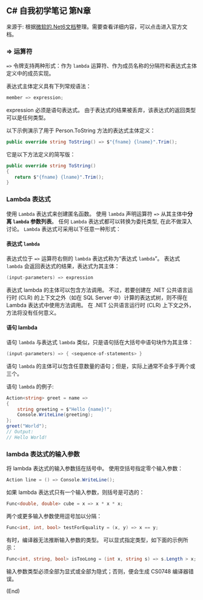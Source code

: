 ## C# 自我初学笔记 第N章  

来源于: 根据[微软的.Net6文档](https://learn.microsoft.com/zh-cn/dotnet/csharp/language-reference/operators/lambda-expressions#code-try-4)整理。需要查看详细内容，可以点击进入官方文档。



### => 运算符

`=>` 令牌支持两种形式：作为 `lambda` 运算符、作为成员名称的分隔符和表达式主体定义中的成员实现。

表达式主体定义具有下列常规语法：
```c#
member => expression;
```
expression 必须是语句表达式。 由于表达式的结果被丢弃，该表达式的返回类型可以是任何类型。

以下示例演示了用于 Person.ToString 方法的表达式主体定义：
```c#
public override string ToString() => $"{fname} {lname}".Trim();
```

它是以下方法定义的简写版：
```c#
public override string ToString()
{
   return $"{fname} {lname}".Trim();
}
```

### Lambda 表达式

使用 `Lambda` 表达式来创建匿名函数。 使用 `lambda` 声明运算符 `=>` 从其主体中**分离 `lambda` 参数列表**。 任何 `Lambda` 表达式都可以转换为委托类型, 在此不做深入讨论。
`Lambda` 表达式可采用以下任意一种形式：

#### 表达式 `lambda`

表达式位于 `=>` 运算符右侧的 `lambda` 表达式称为“表达式 `lambda`”。 表达式 `lambda` 会返回表达式的结果，表达式为其主体：
```c#
(input-parameters) => expression
```
表达式 lambda 的主体可以包含方法调用。 不过，若要创建在 .NET 公共语言运行时 (CLR) 的上下文之外（如在 SQL Server 中）计算的表达式树，则不得在 Lambda 表达式中使用方法调用。 在 .NET 公共语言运行时 (CLR) 上下文之外，方法将没有任何意义。



#### 语句 lambda
语句 `lambda` 与表达式 `lambda` 类似，只是语句括在大括号中语句块作为其主体：
```c#
(input-parameters) => { <sequence-of-statements> }
```
语句 `lambda` 的主体可以包含任意数量的语句；但是，实际上通常不会多于两个或三个。

语句 `lambda` 的例子:
```c#
Action<string> greet = name =>
{
    string greeting = $"Hello {name}!";
    Console.WriteLine(greeting);
};
greet("World");
// Output:
// Hello World!
```

### lambda 表达式的输入参数

将 lambda 表达式的输入参数括在括号中。 使用空括号指定零个输入参数：
```c#
Action line = () => Console.WriteLine();
```

如果 lambda 表达式只有一个输入参数，则括号是可选的：
```c#
Func<double, double> cube = x => x * x * x;
```

两个或更多输入参数使用逗号加以分隔：
```c#
Func<int, int, bool> testForEquality = (x, y) => x == y;
```

有时，编译器无法推断输入参数的类型。 可以显式指定类型，如下面的示例所示：
```c#
Func<int, string, bool> isTooLong = (int x, string s) => s.Length > x;
```
输入参数类型必须全部为显式或全部为隐式；否则，便会生成 CS0748 编译器错误。



(End)
